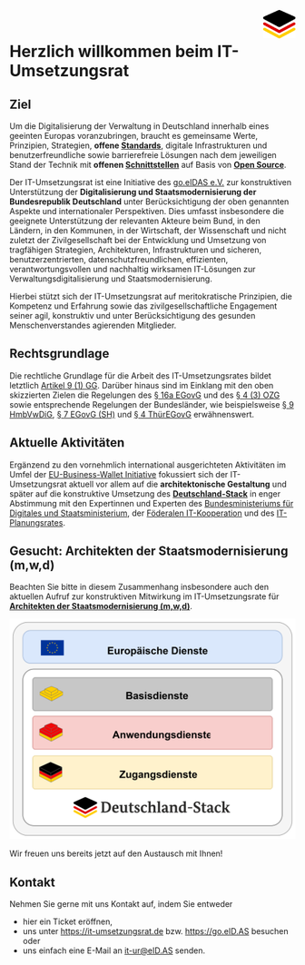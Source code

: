 <img align="right" height="50" src="https://github.com/it-umsetzungsrat/it-umsetzungsrat/blob/main/img/it-ur-logo.svg"/><br/>

# Herzlich willkommen beim IT-Umsetzungsrat

## Ziel

Um die Digitalisierung der Verwaltung in Deutschland innerhalb eines geeinten Europas voranzubringen, 
braucht es gemeinsame Werte, Prinzipien, Strategien, **offene [Standards](http://data.europa.eu/eli/reg/2012/1025/oj)**, digitale Infrastrukturen und 
benutzerfreundliche sowie barrierefreie Lösungen nach dem jeweiligen Stand der Technik mit **offenen 
[Schnittstellen](https://www.openapis.org/)** auf Basis von **[Open Source](https://opensource.org/osd)**. 

Der IT-Umsetzungsrat ist eine Initiative des [go.eIDAS e.V.](https://go.eid.as/de) zur konstruktiven 
Unterstützung der **Digitalisierung und Staatsmodernisierung der Bundesrepublik Deutschland** unter 
Berücksichtigung der oben genannten Aspekte und internationaler Perspektiven. 
Dies umfasst insbesondere die geeignete Unterstützung der relevanten Akteure beim Bund, in den Ländern, in den Kommunen, 
in der Wirtschaft, der Wissenschaft und nicht zuletzt der Zivilgesellschaft bei der Entwicklung 
und Umsetzung von tragfähigen Strategien, Architekturen, Infrastrukturen und sicheren, 
benutzerzentrierten, datenschutzfreundlichen, effizienten, verantwortungsvollen und nachhaltig 
wirksamen IT-Lösungen zur Verwaltungsdigitalisierung und Staatsmodernisierung.      

Hierbei stützt sich der IT-Umsetzungsrat auf meritokratische Prinzipien, die Kompetenz und 
Erfahrung sowie das zivilgesellschaftliche Engagement seiner agil, konstruktiv und unter 
Berücksichtigung des gesunden Menschenverstandes agierenden Mitglieder. 

## Rechtsgrundlage

Die rechtliche Grundlage für die Arbeit des IT-Umsetzungsrates bildet letztlich 
[Artikel 9 (1) GG](https://www.gesetze-im-internet.de/gg/art_9.html). Darüber hinaus sind 
im Einklang mit den oben skizzierten Zielen die Regelungen des [§ 16a EGovG](https://www.gesetze-im-internet.de/egovg/__16a.html) und des [§ 4 (3) OZG](https://www.gesetze-im-internet.de/ozg/__4.html) 
sowie entsprechende Regelungen der Bundesländer, wie beispielsweise [§ 9 HmbVwDiG](https://www.landesrecht-hamburg.de/bsha/document/jlr-VwDiGHApP9), [§ 7 EGovG (SH)](https://www.gesetze-rechtsprechung.sh.juris.de/bssh/document/jlr-EGovGSH2009V4P7) 
und [§ 4 ThürEGovG](https://landesrecht.thueringen.de/bsth/document/jlr-EGovGTHpP4) erwähnenswert.    

## Aktuelle Aktivitäten  

Ergänzend zu den vornehmlich international ausgerichteten Aktivitäten im Umfel der [EU-Business-Wallet Initiative](https://github.com/eu-business-wallet) 
fokussiert sich der IT-Umsetzungsrat aktuell vor allem auf die **architektonische Gestaltung** und später auf die konstruktive Umsetzung des 
**[Deutschland-Stack](https://www.schleswig-holstein.de/DE/landesregierung/themen/digitalisierung/digitalisierung-zukunftsthema/_documents/impulspapier_deutschland-stack.pdf?__blob=publicationFile&v=2)** 
in enger Abstimmung mit den Expertinnen und Experten des [Bundesministeriums für Digitales und Staatsministerium](https://bmds.bund.de/), 
der [Föderalen IT-Kooperation](https://www.fitko.de/) und des [IT-Planungsrates](https://www.it-planungsrat.de/).

## Gesucht: Architekten der Staatsmodernisierung (m,w,d)

Beachten Sie bitte in diesem Zusammenhang insbesondere auch den aktuellen Aufruf zur konstruktiven
Mitwirkung im IT-Umsetzungsrate für **[Architekten der Staatsmodernisierung (m,w,d)]( )**. 

![Deutschland-Stack-Skizze](/img/DE-Stack-abstrakt.svg) 

Wir freuen uns bereits jetzt auf den Austausch mit Ihnen!    

## Kontakt

Nehmen Sie gerne mit uns Kontakt auf, indem Sie entweder 
* hier ein Ticket eröffnen, 
* uns unter https://it-umsetzungsrat.de bzw. https://go.eID.AS besuchen oder 
* uns einfach eine E-Mail an [it-ur@eID.AS](mailto:it-ur@eID.AS) senden.
